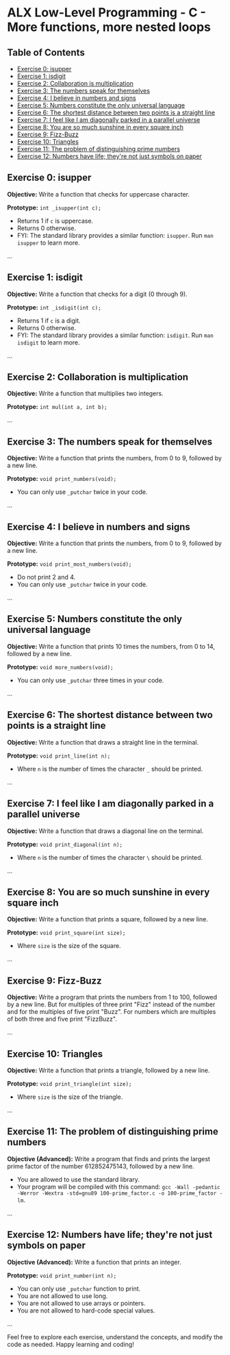 # ALX Low-Level Programming - C - More functions, more nested loops



## Table of Contents

- [Exercise 0: isupper](#exercise-0-isupper)
- [Exercise 1: isdigit](#exercise-1-isdigit)
- [Exercise 2: Collaboration is multiplication](#exercise-2-collaboration-is-multiplication)
- [Exercise 3: The numbers speak for themselves](#exercise-3-the-numbers-speak-for-themselves)
- [Exercise 4: I believe in numbers and signs](#exercise-4-i-believe-in-numbers-and-signs)
- [Exercise 5: Numbers constitute the only universal language](#exercise-5-numbers-constitute-the-only-universal-language)
- [Exercise 6: The shortest distance between two points is a straight line](#exercise-6-the-shortest-distance-between-two-points-is-a-straight-line)
- [Exercise 7: I feel like I am diagonally parked in a parallel universe](#exercise-7-i-feel-like-i-am-diagonally-parked-in-a-parallel-universe)
- [Exercise 8: You are so much sunshine in every square inch](#exercise-8-you-are-so-much-sunshine-in-every-square-inch)
- [Exercise 9: Fizz-Buzz](#exercise-9-fizz-buzz)
- [Exercise 10: Triangles](#exercise-10-triangles)
- [Exercise 11: The problem of distinguishing prime numbers](#exercise-11-the-problem-of-distinguishing-prime-numbers)
- [Exercise 12: Numbers have life; they're not just symbols on paper](#exercise-12-numbers-have-life-theyre-not-just-symbols-on-paper)

## Exercise 0: isupper

**Objective:** Write a function that checks for uppercase character.

**Prototype:** `int _isupper(int c);`
- Returns 1 if `c` is uppercase.
- Returns 0 otherwise.
- FYI: The standard library provides a similar function: `isupper`. Run `man isupper` to learn more.

...

## Exercise 1: isdigit

**Objective:** Write a function that checks for a digit (0 through 9).

**Prototype:** `int _isdigit(int c);`
- Returns 1 if `c` is a digit.
- Returns 0 otherwise.
- FYI: The standard library provides a similar function: `isdigit`. Run `man isdigit` to learn more.

...

## Exercise 2: Collaboration is multiplication

**Objective:** Write a function that multiplies two integers.

**Prototype:** `int mul(int a, int b);`

...

## Exercise 3: The numbers speak for themselves

**Objective:** Write a function that prints the numbers, from 0 to 9, followed by a new line.

**Prototype:** `void print_numbers(void);`
- You can only use `_putchar` twice in your code.

...

## Exercise 4: I believe in numbers and signs

**Objective:** Write a function that prints the numbers, from 0 to 9, followed by a new line.

**Prototype:** `void print_most_numbers(void);`
- Do not print 2 and 4.
- You can only use `_putchar` twice in your code.

...

## Exercise 5: Numbers constitute the only universal language

**Objective:** Write a function that prints 10 times the numbers, from 0 to 14, followed by a new line.

**Prototype:** `void more_numbers(void);`
- You can only use `_putchar` three times in your code.

...

## Exercise 6: The shortest distance between two points is a straight line

**Objective:** Write a function that draws a straight line in the terminal.

**Prototype:** `void print_line(int n);`
- Where `n` is the number of times the character `_` should be printed.

...

## Exercise 7: I feel like I am diagonally parked in a parallel universe

**Objective:** Write a function that draws a diagonal line on the terminal.

**Prototype:** `void print_diagonal(int n);`
- Where `n` is the number of times the character `\` should be printed.

...

## Exercise 8: You are so much sunshine in every square inch

**Objective:** Write a function that prints a square, followed by a new line.

**Prototype:** `void print_square(int size);`
- Where `size` is the size of the square.

...

## Exercise 9: Fizz-Buzz

**Objective:** Write a program that prints the numbers from 1 to 100, followed by a new line. But for multiples of three print "Fizz" instead of the number and for the multiples of five print "Buzz". For numbers which are multiples of both three and five print "FizzBuzz".

...

## Exercise 10: Triangles

**Objective:** Write a function that prints a triangle, followed by a new line.

**Prototype:** `void print_triangle(int size);`
- Where `size` is the size of the triangle.

...

## Exercise 11: The problem of distinguishing prime numbers

**Objective (Advanced):** Write a program that finds and prints the largest prime factor of the number 612852475143, followed by a new line.
- You are allowed to use the standard library.
- Your program will be compiled with this command: `gcc -Wall -pedantic -Werror -Wextra -std=gnu89 100-prime_factor.c -o 100-prime_factor -lm`.

...

## Exercise 12: Numbers have life; they're not just symbols on paper

**Objective (Advanced):** Write a function that prints an integer.

**Prototype:** `void print_number(int n);`
- You can only use `_putchar` function to print.
- You are not allowed to use long.
- You are not allowed to use arrays or pointers.
- You are not allowed to hard-code special values.

...

Feel free to explore each exercise, understand the concepts, and modify the code as needed. Happy learning and coding!

